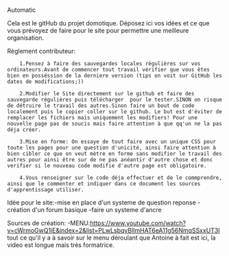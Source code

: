 
Automatic

Cela est le gitHub du projet domotique. Déposez ici vos idées et ce que vous prévoyez de faire pour le site pour permettre une meilleure organisation.


Règlement contributeur:


        1.Pensez à faire des sauvegardes locales régulières sur vos ordinateurs.Avant de commencer tout travail vérifier que vous êtes bien en posséssion de la derniere version (tips on voit sur GitHub les dates de modifications;))

        2.Modifier le Site directement sur le github et faire des sauvegarde régulières puis télécharger  pour le tester.SINON on risque de détruire le travail des autres.Sinon faire un bout de code localement puis le copier coller sur le github. Le but est d'éviter de remplacer les fichiers mais uniquement les modifiers! Pour une nouvelle page pas de soucis mais faire attention à que qq'un ne la pas déja créer.

        3.Mise en forme: On essaye de tout faire avec un unique CSS pour toute les pages pour une question d'unicité, ainsi faire attention à bien cibler ce que on veut mètre en forme sans modifier le travail des autres pour ainsi être sur de ne pas anéantir d'autre chose et donc verifier si le nouveau code modifie d'autre page est obligatoire.

        4.Vous renseigner sur le code déja effectuer et de le commprendre, ainsi que le commenter et indiquer dans ce document les sources d'apprentissage utiliser.



Idée pour le site:-mise en place d'un systeme de question reponse
                  -création d'un forum basique
                  -faire un systeme d'ancre
      
Sources de création:
      -MENU:https://www.youtube.com/watch?v=cWrmoGwQ1iE&index=2&list=PLwLsbqvBlImHAT6eA11g56NmqSSxxUT3I
          tout ce qu'il y a à savoir sur le menu déroulant que Antoine à fait est ici, la video est longue mais très formatrice.
